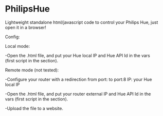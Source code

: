 # PhilipsHue

Lightweight standalone html/javascript code to control your Philips Hue, just open it in a browser!

Config: 

Local mode: 
 
  -Open the .html file, and put your Hue local IP and Hue API Id in the vars (first script in the <head> section). 
  
Remote mode (not tested):
  
  -Configure your router with a redirection from port:<someport> to port:8 IP: your Hue local IP
 
  -Open the .html file, and put your router external IP and Hue API Id in the vars (first script in the <head> section). 
 
  -Upload the file to a website.
  
 
